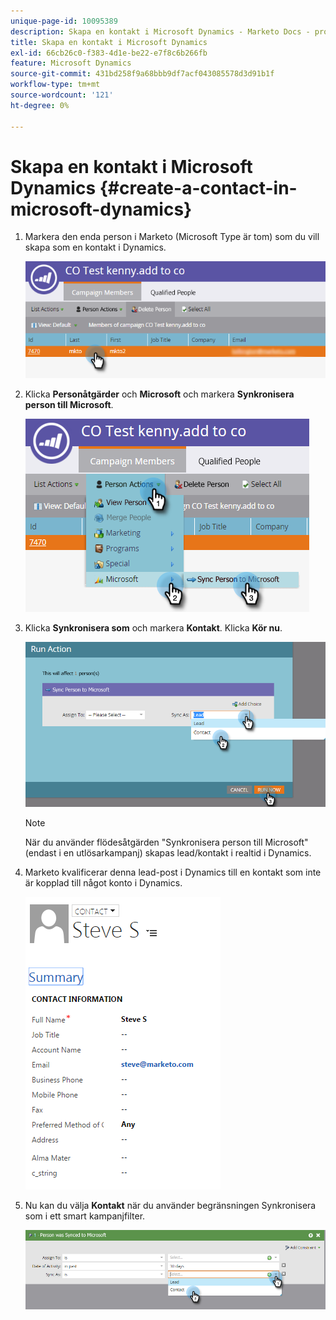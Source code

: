 ```yaml
---
unique-page-id: 10095389
description: Skapa en kontakt i Microsoft Dynamics - Marketo Docs - produktdokumentation
title: Skapa en kontakt i Microsoft Dynamics
exl-id: 66cb26c0-f383-4d1e-be22-e7f8c6b266fb
feature: Microsoft Dynamics
source-git-commit: 431bd258f9a68bbb9df7acf043085578d3d91b1f
workflow-type: tm+mt
source-wordcount: '121'
ht-degree: 0%

---
```


# Skapa en kontakt i Microsoft Dynamics {#create-a-contact-in-microsoft-dynamics}

1. Markera den enda person i Marketo (Microsoft Type är tom) som du vill skapa som en kontakt i Dynamics.

   ![](assets/one.png)

1. Klicka **Personåtgärder** och **Microsoft** och markera **Synkronisera person till Microsoft**.

   ![](assets/two.png)

1. Klicka **Synkronisera som** och markera **Kontakt**. Klicka **Kör nu**.

   ![](assets/three.png)

   >[!NOTE]
   >
   >När du använder flödesåtgärden &quot;Synkronisera person till Microsoft&quot; (endast i en utlösarkampanj) skapas lead/kontakt i realtid i Dynamics.

1. Marketo kvalificerar denna lead-post i Dynamics till en kontakt som inte är kopplad till något konto i Dynamics.

   ![](assets/image2015-10-23-9-3a43-3a33.png)

1. Nu kan du välja **Kontakt** när du använder begränsningen Synkronisera som i ett smart kampanjfilter.

   ![](assets/five.png)
